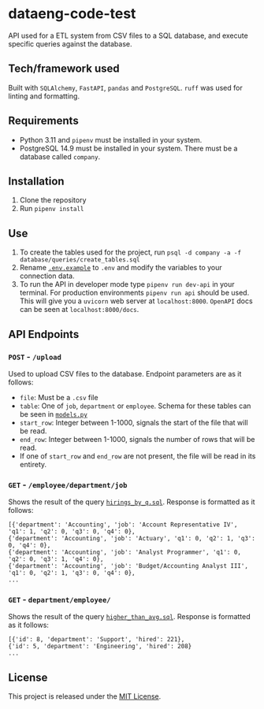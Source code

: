 # dataeng-code-test

API used for a ETL system from CSV files to a SQL database, and execute specific queries against the database.

## Tech/framework used

Built with `SQLAlchemy`, `FastAPI`, `pandas` and `PostgreSQL`. `ruff` was used for linting and formatting.

## Requirements

* Python 3.11 and `pipenv` must be installed in your system.
* PostgreSQL 14.9 must be installed in your system. There must be a database called `company`.

## Installation

1. Clone the repository
2. Run `pipenv install`

## Use

1) To create the tables used for the project, run `psql -d company -a -f database/queries/create_tables.sql`
2) Rename [`.env.example`](.env.example) to `.env` and modify the variables to your connection data.
3) To run the API in developer mode type `pipenv run dev-api` in your terminal. For production environments `pipenv run api` should be used. This will give you a `uvicorn` web server at `localhost:8000`. `OpenAPI` docs can be seen at `localhost:8000/docs`.

## API Endpoints

### `POST` - `/upload`

Used to upload CSV files to the database. Endpoint parameters are as it follows:
* `file`: Must be a `.csv` file
* `table`: One of `job`, `department` or `employee`. Schema for these tables can be seen in [`models.py`](database/models.py)
* `start_row`: Integer between 1-1000, signals the start of the file that will be read.
* `end_row`: Integer between 1-1000, signals the number of rows that will be read.
* If one of `start_row` and `end_row` are not present, the file will be read in its entirety.

### `GET` - `/employee/department/job`

Shows the result of the query [`hirings_by_q.sql`](database/queries/hirings_by_q.sql). Response is formatted as it follows:

```
[{'department': 'Accounting', 'job': 'Account Representative IV', 'q1': 1, 'q2': 0, 'q3': 0, 'q4': 0}, 
{'department': 'Accounting', 'job': 'Actuary', 'q1': 0, 'q2': 1, 'q3': 0, 'q4': 0}, 
{'department': 'Accounting', 'job': 'Analyst Programmer', 'q1': 0, 'q2': 0, 'q3': 1, 'q4': 0}, 
{'department': 'Accounting', 'job': 'Budget/Accounting Analyst III', 'q1': 0, 'q2': 1, 'q3': 0, 'q4': 0}, 
...
```

### `GET` - `department/employee/`

Shows the result of the query [`higher_than_avg.sql`](database/queries/higher_than_avg.sql). Response is formatted as it follows:

```
[{'id': 8, 'department': 'Support', 'hired': 221}, 
{'id': 5, 'department': 'Engineering', 'hired': 208}
...
```

## License
This project is released under the [MIT License](https://choosealicense.com/licenses/mit/).
